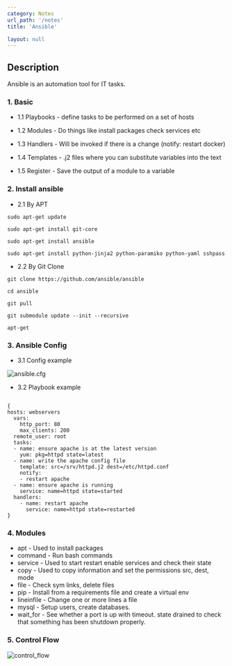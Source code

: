```yaml
---
category: Notes
url_path: '/notes'
title: 'Ansible'

layout: null
---
```


## Description
Ansible is an automation tool for IT tasks.

### 1. Basic

+ 1.1 Playbooks - define tasks to be performed on a set of hosts
      
+ 1.2 Modules - Do things like install packages check services etc
      
+ 1.3 Handlers - Will be invoked if there is a change (notify: restart docker)
      
+ 1.4 Templates - .j2 files where you can substitute variables into the text
      
+ 1.5 Register - Save the output of a module to a variable

### 2. Install ansible

+ 2.1 By APT

```sudo apt-get update```

```sudo apt-get install git-core```

```sudo apt-get install ansible```

```sudo apt-get install python-jinja2 python-paramiko python-yaml sshpass```

+ 2.2 By Git Clone

```git clone https://github.com/ansible/ansible```

```cd ansible```

```git pull```

```git submodule update --init --recursive```

```apt-get```

### 3. Ansible Config

+ 3.1 Config example

![ansible.cfg](https://github.com/rayyiu002/ray_TechWorld/blob/gh-pages/image/ansible_cfg.png?raw=true)

+ 3.2 Playbook example

<pre><code class="language-plaintext">
{
hosts: webservers
  vars:
    http_port: 80
    max_clients: 200
  remote_user: root
  tasks:
  - name: ensure apache is at the latest version
    yum: pkg=httpd state=latest
  - name: write the apache config file
    template: src=/srv/httpd.j2 dest=/etc/httpd.conf
    notify:
    - restart apache
  - name: ensure apache is running
    service: name=httpd state=started
  handlers:
    - name: restart apache
      service: name=httpd state=restarted
}
</code></pre>

### 4. Modules

+ apt - Used to install packages
+ command - Run bash commands
+ service - Used to start restart enable services and check their state
+ copy - Used to copy information and set the permissions src, dest, mode
+ file - Check sym links, delete files
+ pip - Install from a requirements file and create a virtual env
+ lineinfile - Change one or more lines a file
+ mysql - Setup users, create databases.
+ wait_for - See whether a port is up with timeout. state drained to check that something has been shutdown properly.        

### 5. Control Flow

![control_flow](https://github.com/rayyiu002/ray_TechWorld/blob/gh-pages/image/ansible_control_flow.png?raw=true)
